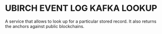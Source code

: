 # UBIRCH EVENT LOG KAFKA LOOKUP

A service that allows to look up for a particular stored record. It also returns the anchors against public blockchains.
